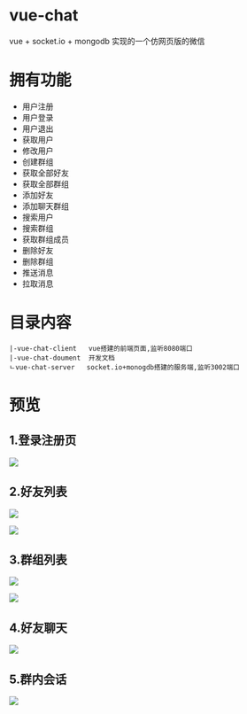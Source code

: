 # vue-chat
vue + socket.io + mongodb 实现的一个仿网页版的微信

# 拥有功能
 - 用户注册
 - 用户登录
 - 用户退出
 - 获取用户
 - 修改用户
 - 创建群组
 - 获取全部好友
 - 获取全部群组
 - 添加好友
 - 添加聊天群组
 - 搜索用户
 - 搜索群组
 - 获取群组成员
 - 删除好友
 - 删除群组
 - 推送消息
 - 拉取消息

# 目录内容
```
|-vue-chat-client   vue搭建的前端页面,监听8080端口
|-vue-chat-doument  开发文档
ㄴvue-chat-server   socket.io+monogdb搭建的服务端,监听3002端口
```

# 预览
## 1.登录注册页

![](http://p0mwchnvj.bkt.clouddn.com/%E7%99%BB%E5%BD%95%E9%A1%B5.png)

## 2.好友列表

![](http://p0mwchnvj.bkt.clouddn.com/%E5%A5%BD%E5%8F%8B%E5%88%97%E8%A1%A8.png)

![](http://p0mwchnvj.bkt.clouddn.com/%E6%90%9C%E7%B4%A2%E5%A5%BD%E5%8F%8B.png)

## 3.群组列表

![](http://p0mwchnvj.bkt.clouddn.com/%E7%BE%A4%E7%BB%84%E5%88%97%E8%A1%A8.png)

![](http://p0mwchnvj.bkt.clouddn.com/%E6%90%9C%E7%B4%A2%E7%BE%A4%E7%BB%84.png)

## 4.好友聊天

![](http://p0mwchnvj.bkt.clouddn.com/%E5%A5%BD%E5%8F%8B%E8%81%8A%E5%A4%A9.png)

## 5.群内会话

![](http://p0mwchnvj.bkt.clouddn.com/%E7%BE%A4%E5%86%85%E4%BC%9A%E8%AF%9D.png)